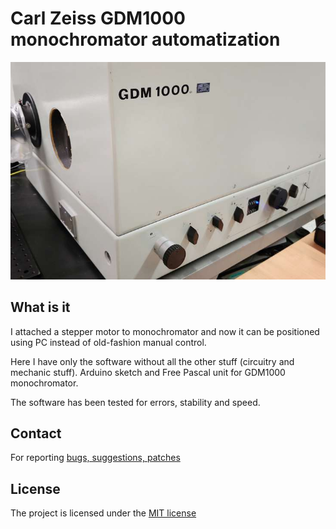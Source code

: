 # Carl Zeiss GDM1000 monochromator automatization

![Alt Text](https://github.com/serhiykobyakov/GDM1000_monochromator/blob/main/GDM1000.jpg)

## What is it

I attached a stepper motor to monochromator and now it can be positioned using PC instead of old-fashion manual control.

Here I have only the software without all the other stuff (circuitry and mechanic stuff). Arduino sketch and Free Pascal unit for GDM1000 monochromator.

The software has been tested for errors, stability and speed.

## Contact
For reporting [bugs, suggestions, patches](https://github.com/serhiykobyakov/GDM1000_monochromator_automatization/issues)

## License
The project is licensed under the [MIT license](https://github.com/serhiykobyakov/GDM1000_monochromator_automatization/blob/main/LICENSE)
